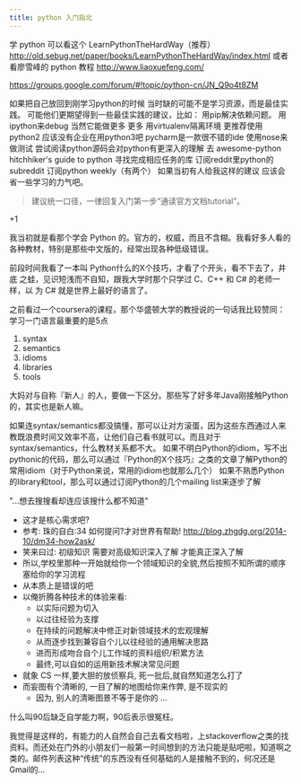 ```yaml
---
title: python 入门指北
---
```



学 python 可以看这个 LearnPythonTheHardWay（推荐）
http://old.sebug.net/paper/books/LearnPythonTheHardWay/index.html
或者看廖雪峰的 python 教程
http://www.liaoxuefeng.com/

https://groups.google.com/forum/#!topic/python-cn/JN_Q9o4t8ZM

如果把自己放回到刚学习python的时候 当时缺的可能不是学习资源，而是最佳实践。
可能他们更期望得到一些最佳实践的建议，比如：
用pip解决依赖问题。
用ipython来debug 当然它能做更多 更多
用virtualenv隔离环境
更推荐使用python2 应该没有企业在用python3吧
pycharm是一款很不错的ide
使用nose来做测试
尝试阅读python源码会对python有更深入的理解
去 awesome-python  hitchhiker's guide to python  寻找完成相应任务的库
订阅reddit里python的subreddit
订阅python weekly（有两个）
如果当初有人给我这样的建议 应该会省一些学习的力气吧。



> 建议统一口径，一律回复入门第一步“通读官方文档tutorial”。 

+1 

我当初就是看那个学会 Python 的。官方的，权威，而且不含糊。我看好多人看的 
各种教材，特别是那些中文版的，经常出现各种低级错误。 

前段时间我看了一本叫 Python什么的X个技巧，才看了个开头，看不下去了，井底 
之蛙，见识短浅而不自知，跟我大学时那个只学过 C、C++ 和 C# 的老师一样，以 
为 C# 就是世界上最好的语言了。 


之前看过一个coursera的课程，那个华盛顿大学的教授说的一句话我比较赞同：学习一门语言最重要的是5点 
1. syntax 
2. semantics 
3. idioms 
4. libraries 
5. tools 

大妈对与自称『新人』的人，要做一下区分。那些写了好多年Java刚接触Python的，其实也是新人嘛。 

如果连syntax/semantics都没搞懂，那可以让对方滚蛋，因为这些东西通过人来教既浪费时间又效率不高，让他们自己看书就可以。而且对于syntax/semantics，什么教材关系都不大。 
如果不明白Python的idiom，写不出pythonic的代码，那么可以通过『Python的X个技巧』之类的文章了解Python的常用idiom（对于Python来说，常用的idiom也就那么几个） 
如果不熟悉Python的library和tool，那么可以通过订阅Python的几个mailing list来逐步了解 


"...想去搜搜看却连应该搜什么都不知道" 
- 这才是核心需求吧? 
- 参考: 珠的自白:34 如何提问?才对世界有帮助! 
    http://blog.zhgdg.org/2014-10/dm34-how2ask/ 
- 笑来曰过: 
    初级知识 
        需要对高级知识深入了解 
            才能真正深入了解 
- 所以,学校里那种一开始就给你一个领域知识的全貌,然后按照不知所谓的顺序塞给你的学习流程 
- 从本质上是错误的吧 
- 以俺折腾各种技术的体验来看: 
    - 以实际问题为切入 
    - 以过往经验为支撑 
    - 在持续的问题解决中修正对新领域技术的宏观理解 
    - 从而逐步找到兼容自个儿以往经验的通用解决思路 
    - 进而形成吻合自个儿工作域的资料组织/积累方法 
    - 最终,可以自如的运用新技术解决常见问题 
- 就象 CS 一样,要大胆的放侦察兵, 死一批后,就自然知道怎么打了 
- 而妄图有个清晰的, 一目了解的地图给你来作弊, 是不现实的 
    - 因为, 别人的清晰图景不等于是你的 
    ... 


什么叫90后缺乏自学能力啊，90后表示很冤枉。

我觉得是这样的，有能力的人自然会自己去看文档啦，上stackoverflow之类的找资料。而还处在门外的小朋友们一般第一时间想到的方法只能是贴吧啦，知道啊之类的。邮件列表这种“传统"的东西没有任何基础的人是接触不到的，何况还是Gmail的…